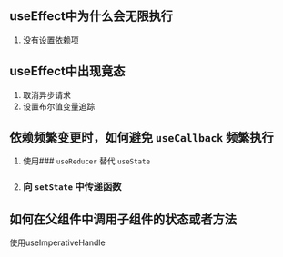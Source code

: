 ## useEffect中为什么会无限执行

1. 没有设置依赖项

## useEffect中出现竟态

1. 取消异步请求
2. 设置布尔值变量追踪

## 依赖频繁变更时，如何避免 `useCallback` 频繁执行

1. 使用### `useReducer` 替代 `useState`
2. ### 向 `setState` 中传递函数

## 如何在父组件中调用子组件的状态或者方法

使用useImperativeHandle